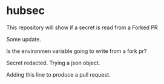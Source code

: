 # hubsec

This repository will show if a secret is read from a Forked PR

Some update.

Is the environmen variable going to write from a fork pr?

Secret redacted. Trying a json object.

Adding this line to produce a pull request. 
